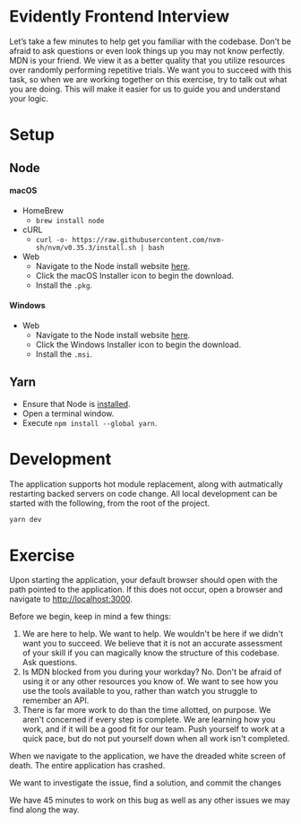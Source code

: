 # Evidently Frontend Interview

Let’s take a few minutes to help get you familiar with the codebase.
Don’t be afraid to ask questions or even look things up you may not know perfectly. MDN is your friend.
We view it as a better quality that you utilize resources over randomly performing repetitive trials.
We want you to succeed with this task, so when we are working together on this exercise, try to talk out what you are doing.
This will make it easier for us to guide you and understand your logic.


# Setup
## Node
#### **macOS**
- HomeBrew 
	- `brew install node`
- cURL
	- `curl -o- https://raw.githubusercontent.com/nvm-sh/nvm/v0.35.3/install.sh | bash`
- Web
	- Navigate to the Node install website [here](https://nodejs.org/en/download/).
	- Click the macOS Installer icon to begin the download.
	- Install the `.pkg`.
#### **Windows**
- Web
	- Navigate to the Node install website [here](https://nodejs.org/en/download/).
	- Click the Windows Installer icon to begin the download.
	- Install the `.msi`.
## Yarn
- Ensure that Node is [installed](#node).
- Open a terminal window.
- Execute `npm install --global yarn`.

# Development
The application supports hot module replacement, along with autmatically restarting backed servers on code change.
All local development can be started with the following, from the root of the project.
```bash
yarn dev
```

# Exercise
Upon starting the application, your default browser should open with the path pointed to the application.
If this does not occur, open a browser and navigate to [http://localhost:3000](http://localhost:3000).

Before we begin, keep in mind a few things:
1. We are here to help. We want to help. We wouldn't be here if we didn't want you to succeed. We believe that it is not an accurate assessment of your skill if you can magically know the structure of this codebase. Ask questions.
2. Is MDN blocked from you during your workday? No. Don't be afraid of using it or any other resources you know of. We want to see how you use the tools available to you, rather than watch you struggle to remember an API.
3. There is far more work to do than the time allotted, on purpose. We aren't concerned if every step is complete. We are learning how you work, and if it will be a good fit for our team. Push yourself to work at a quick pace, but do not put yourself down when all work isn't completed.

When we navigate to the application, we have the dreaded white screen of death. The entire application has crashed.

We want to investigate the issue, find a solution, and commit the changes

We have 45 minutes to work on this bug as well as any other issues we may find along the way.